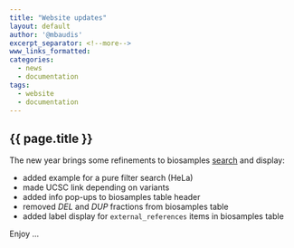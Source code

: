 ```yaml
---
title: "Website updates"
layout: default
author: '@mbaudis'
excerpt_separator: <!--more-->
www_links_formatted:
categories:
  - news
  - documentation
tags:
  - website
  - documentation
---
```


## {{ page.title }}

The new year brings some refinements to biosamples [search](https://progenetix.org/biosamples/) and display:

<!--more-->

* added example for a pure filter search (HeLa)
* made UCSC link depending on variants
* added info pop-ups to biosamples table header
* removed _DEL_ and _DUP_ fractions from biosamples table
* added label display for `external_references` items in biosamples table

Enjoy ...
